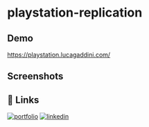 # playstation-replication

## Demo

https://playstation.lucagaddini.com/


## Screenshots


## 🔗 Links
[![portfolio](https://img.shields.io/badge/my_portfolio-000?style=for-the-badge&logo=ko-fi&logoColor=white)](http://www.lucagaddini.com)
[![linkedin](https://img.shields.io/badge/linkedin-0A66C2?style=for-the-badge&logo=linkedin&logoColor=white)](https://linkedin.com/in/lucagaddini)
